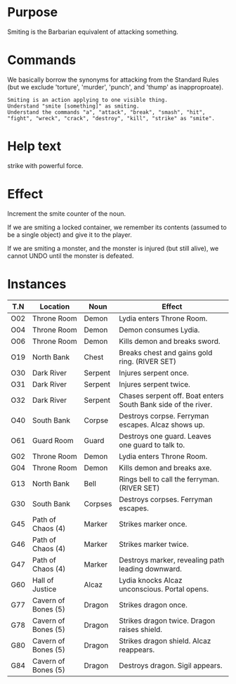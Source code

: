 # Purpose

Smiting is the Barbarian equivalent of attacking something.

# Commands

We basically borrow the synonyms for attacking from the Standard Rules (but we exclude 'torture', 'murder', 'punch', and 'thump' as inapproproate).

```
Smiting is an action applying to one visible thing.
Understand "smite [something]" as smiting.
Understand the commands "a", "attack", "break", "smash", "hit", "fight", "wreck", "crack", "destroy", "kill", "strike" as "smite".
```

# Help text

strike with powerful force.

# Effect

Increment the smite counter of the noun.

If we are smiting a locked container, we remember its contents (assumed to be a single object) and give it to the player.

If we are smiting a monster, and the monster is injured (but still alive), we cannot UNDO until the monster is defeated.

# Instances

T.N | Location            | Noun           | Effect
----|---------------------|----------------|-------
O02 | Throne Room         | Demon          | Lydia enters Throne Room.
O04 | Throne Room         | Demon          | Demon consumes Lydia.
O06 | Throne Room         | Demon          | Kills demon and breaks sword.
O19 | North Bank          | Chest          | Breaks chest and gains gold ring. (RIVER SET)
O30 | Dark River          | Serpent        | Injures serpent once.
O31 | Dark River          | Serpent        | Injures serpent twice.
O32 | Dark River          | Serpent        | Chases serpent off. Boat enters South Bank side of the river.
O40 | South Bank          | Corpse         | Destroys corpse. Ferryman escapes. Alcaz shows up.
O61 | Guard Room          | Guard          | Destroys one guard. Leaves one guard to talk to.
G02 | Throne Room         | Demon          | Lydia enters Throne Room.
G04 | Throne Room         | Demon          | Kills demon and breaks axe.
G13 | North Bank          | Bell           | Rings bell to call the ferryman. (RIVER SET)
G30 | South Bank          | Corpses        | Destroys corpses. Ferryman escapes.
G45 | Path of Chaos (4)   | Marker         | Strikes marker once.
G46 | Path of Chaos (4)   | Marker         | Strikes marker twice.
G47 | Path of Chaos (4)   | Marker         | Destroys marker, revealing path leading downward.
G60 | Hall of Justice     | Alcaz          | Lydia knocks Alcaz unconscious. Portal opens.
G77 | Cavern of Bones (5) | Dragon         | Strikes dragon once.
G78 | Cavern of Bones (5) | Dragon         | Strikes dragon twice. Dragon raises shield.
G80 | Cavern of Bones (5) | Dragon         | Strikes dragon shield. Alcaz reappears.
G84 | Cavern of Bones (5) | Dragon         | Destroys dragon. Sigil appears.
